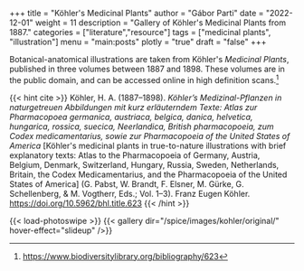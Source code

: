 +++
title = "Köhler's Medicinal Plants"
author = "Gábor Parti"
date = "2022-12-01"
weight = 11
description = "Gallery of Köhler's Medicinal Plants from 1887."
categories = ["literature","resource"]
tags = ["medicinal plants", "illustration"]
menu = "main:posts"
plotly = "true"
draft = "false"
+++

Botanical-anatomical illustrations are taken from Köhler's *Medicinal Plants*, published in three volumes between 1887 and 1898. These volumes are in the public domain, and can be accessed online in high definition scans.[^1]

<!--more-->

{{< hint cite >}}
Köhler, H. A. (1887–1898). *Köhler’s Medizinal-Pflanzen in naturgetreuen Abbildungen mit kurz erläuterndem Texte: Atlas zur Pharmacopoea germanica, austriaca, belgica, danica, helvetica, hungarica, rossica, suecica, Neerlandica, British pharmacopoeia, zum Codex medicamentarius, sowie zur Pharmacopoeia of the United States of America* [Köhler's medicinal plants in true-to-nature illustrations with brief explanatory texts: Atlas to the Pharmacopoeia of Germany, Austria, Belgium, Denmark, Switzerland, Hungary, Russia, Sweden, Netherlands, Britain, the Codex Medicamentarius, and the Pharmacopoeia of the United States of America] (G. Pabst, W. Brandt, F. Elsner, M. Gürke, G. Schellenberg, & M. Vogtherr, Eds.; Vol. 1–3). Franz Eugen Köhler. https://doi.org/10.5962/bhl.title.623
{{< /hint >}}

{{< load-photoswipe >}}
{{< gallery dir="/spice/images/kohler/original/" hover-effect="slideup" />}}

[^1]: https://www.biodiversitylibrary.org/bibliography/623